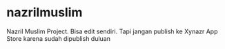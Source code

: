 # nazrilmuslim
Nazril Muslim Project. Bisa edit sendiri. Tapi jangan publish ke Xynazr App Store karena sudah dipublish duluan

